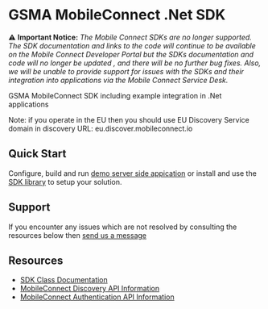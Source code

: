 # GSMA MobileConnect .Net SDK

:warning: <b>Important Notice:</b> <i>The Mobile Connect SDKs are no longer supported. The SDK documentation and links to the code will continue to be available on the Mobile Connect Developer Portal but the SDKs documentation and code will no longer be updated , and there will be no further bug fixes. Also, we will be unable to provide support for issues with the SDKs and their integration into applications via the Mobile Connect Service Desk.</i>

GSMA MobileConnect SDK including example integration in .Net applications

Note: if you operate in the EU then you should use EU Discovery Service domain in discovery URL: eu.discover.mobileconnect.io

## Quick Start

Configure, build and run [demo server side appication](mobile-connect-demos/) or install and use the [SDK library](mobile-connect-sdk/) to setup your solution.

## Support

If you encounter any issues which are not resolved by consulting the resources below then [send us a message](https://developer.mobileconnect.io/content/contact-us)

## Resources

- [SDK Class Documentation](docs/README.md)
- [MobileConnect Discovery API Information](https://developer.mobileconnect.io/content/discovery-api-0)
- [MobileConnect Authentication API Information](https://developer.mobileconnect.io/content/mobile-connect-api)
